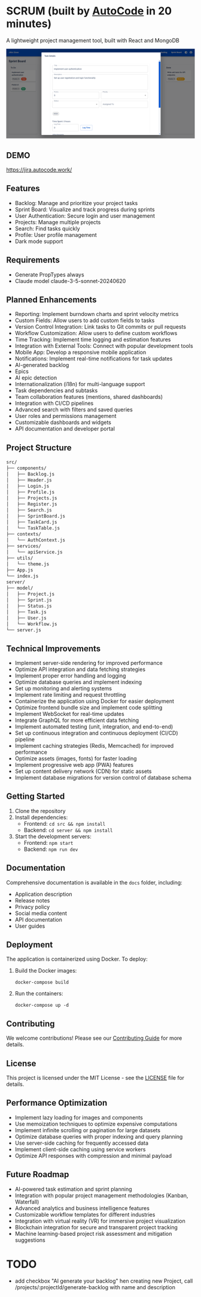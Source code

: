 # SCRUM (built by [AutoCode](https://autocode.work) in 20 minutes)

A lightweight project management tool, built with React and MongoDB

![alt text](image-1.png)

## DEMO

https://jira.autocode.work/

## Features

-   Backlog: Manage and prioritize your project tasks
-   Sprint Board: Visualize and track progress during sprints
-   User Authentication: Secure login and user management
-   Projects: Manage multiple projects
-   Search: Find tasks quickly
-   Profile: User profile management
-   Dark mode support

## Requirements

-   Generate PropTypes always
-   Claude model claude-3-5-sonnet-20240620

## Planned Enhancements

-   Reporting: Implement burndown charts and sprint velocity metrics
-   Custom Fields: Allow users to add custom fields to tasks
-   Version Control Integration: Link tasks to Git commits or pull requests
-   Workflow Customization: Allow users to define custom workflows
-   Time Tracking: Implement time logging and estimation features
-   Integration with External Tools: Connect with popular development tools
-   Mobile App: Develop a responsive mobile application
-   Notifications: Implement real-time notifications for task updates
-   AI-generated backlog
-   Epics
-   AI epic detection
-   Internationalization (i18n) for multi-language support
-   Task dependencies and subtasks
-   Team collaboration features (mentions, shared dashboards)
-   Integration with CI/CD pipelines
-   Advanced search with filters and saved queries
-   User roles and permissions management
-   Customizable dashboards and widgets
-   API documentation and developer portal

## Project Structure

```
src/
├── components/
│   ├── Backlog.js
│   ├── Header.js
│   ├── Login.js
│   ├── Profile.js
│   ├── Projects.js
│   ├── Register.js
│   ├── Search.js
│   ├── SprintBoard.js
│   ├── TaskCard.js
│   └── TaskTable.js
├── contexts/
│   └── AuthContext.js
├── services/
│   └── apiService.js
├── utils/
│   └── theme.js
├── App.js
└── index.js
server/
├── model/
│   ├── Project.js
│   ├── Sprint.js
│   ├── Status.js
│   ├── Task.js
│   ├── User.js
│   └── Workflow.js
└── server.js
```

## Technical Improvements

-   Implement server-side rendering for improved performance
-   Optimize API integration and data fetching strategies
-   Implement proper error handling and logging
-   Optimize database queries and implement indexing
-   Set up monitoring and alerting systems
-   Implement rate limiting and request throttling
-   Containerize the application using Docker for easier deployment
-   Optimize frontend bundle size and implement code splitting
-   Implement WebSocket for real-time updates
-   Integrate GraphQL for more efficient data fetching
-   Implement automated testing (unit, integration, and end-to-end)
-   Set up continuous integration and continuous deployment (CI/CD) pipeline
-   Implement caching strategies (Redis, Memcached) for improved performance
-   Optimize assets (images, fonts) for faster loading
-   Implement progressive web app (PWA) features
-   Set up content delivery network (CDN) for static assets
-   Implement database migrations for version control of database schema

## Getting Started

1. Clone the repository
2. Install dependencies:
    - Frontend: `cd src && npm install`
    - Backend: `cd server && npm install`
3. Start the development servers:
    - Frontend: `npm start`
    - Backend: `npm run dev`

## Documentation

Comprehensive documentation is available in the `docs` folder, including:

-   Application description
-   Release notes
-   Privacy policy
-   Social media content
-   API documentation
-   User guides

## Deployment

The application is containerized using Docker. To deploy:

1. Build the Docker images:
    ```
    docker-compose build
    ```
2. Run the containers:
    ```
    docker-compose up -d
    ```

## Contributing

We welcome contributions! Please see our [Contributing Guide](CONTRIBUTING.md) for more details.

## License

This project is licensed under the MIT License - see the [LICENSE](LICENSE) file for details.

## Performance Optimization

-   Implement lazy loading for images and components
-   Use memoization techniques to optimize expensive computations
-   Implement infinite scrolling or pagination for large datasets
-   Optimize database queries with proper indexing and query planning
-   Use server-side caching for frequently accessed data
-   Implement client-side caching using service workers
-   Optimize API responses with compression and minimal payload

## Future Roadmap

-   AI-powered task estimation and sprint planning
-   Integration with popular project management methodologies (Kanban, Waterfall)
-   Advanced analytics and business intelligence features
-   Customizable workflow templates for different industries
-   Integration with virtual reality (VR) for immersive project visualization
-   Blockchain integration for secure and transparent project tracking
-   Machine learning-based project risk assessment and mitigation suggestions

# TODO

-   add checkbox "AI generate your backlog" hen creating new Project, call
    /projects/:projectId/generate-backlog with name and description
